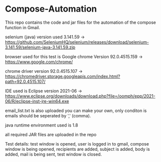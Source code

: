 # Compose-Automation
This repo contains the code and jar files for the automation of the compose function in Gmail.

selenium (java) version used  3.141.59 -> https://github.com/SeleniumHQ/selenium/releases/download/selenium-3.141.59/selenium-java-3.141.59.zip

browser used for this test is Google chrome Version 92.0.4515.159 -> https://www.google.com/chrome/

chrome driver version 92.0.4515.107 -> https://chromedriver.storage.googleapis.com/index.html?path=92.0.4515.107/

IDE used is Eclipse version 2021-06 -> https://www.eclipse.org/downloads/download.php?file=/oomph/epp/2021-06/R/eclipse-inst-jre-win64.exe

email_list.txt is also uploaded you can make your own, only conditon is emails should be seperated by ',' (comma).

java runtime environment used is 1.8

all required JAR files are uploaded in the repo

Test details:
test window is opened,
user is logged in to gmail,
compose window is being opened,
recipients are added, 
subject is added,
body is added,
mail is being sent,
test window is closed.
